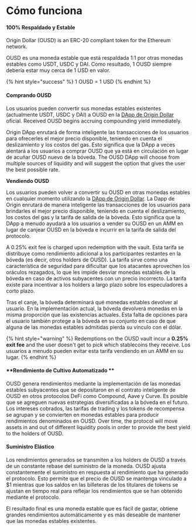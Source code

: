 # Cómo funciona

#### 100% Respaldado y Estable

Origin Dollar (OUSD) is an ERC-20 compliant token for the Ethereum network.&#x20;

OUSD es una moneda estable que está respaldada 1:1 por otras monedas estables como USDT, USDC y DAI. Como resultado, 1 OUSD siempre debería estar muy cerca de 1 USD en valor.

{% hint style="success" %}
1 OUSD = 1 USD&#x20;
{% endhint %}

#### Comprando OUSD

Los usuarios pueden convertir sus monedas estables existentes (actualmente USDT, USDC y DAI) a OUSD en la [DApp de Origin Dollar](https://www.ousd.com) oficial. Received OUSD begins accruing compounding yield immediately.&#x20;

Origin DApp enrutará de forma inteligente las transacciones de los usuarios para ofrecerles el mejor precio disponible, teniendo en cuenta el deslizamiento y los costos del gas. Esto significa que la DApp a veces alentará a los usuarios a comprar OUSD que ya está en circulación en lugar de acuñar OUSD nuevo de la bóveda. The OUSD DApp will choose from multiple sources of liquidity and will suggest the option that gives the user the best possible rate.&#x20;

**Vendiendo OUSD**

Los usuarios pueden volver a convertir su OUSD en otras monedas estables en cualquier momento utilizando la [DApp de Origin Dollar](https://www.ousd.com). La Dapp de Origin enrutará de manera inteligente las transacciones de los usuarios para brindarles el mejor precio disponible, teniendo en cuenta el deslizamiento, los costos del gas y la tarifa de salida de la bóveda. Esto significa que la DApp a menudo ayudará a los usuarios a vender su OUSD en un AMM en lugar de canjear OUSD en la bóveda e incurrir en la tarifa de salida del protocolo.

A 0.25% exit fee is charged upon redemption with the vault. Esta tarifa se distribuye como rendimiento adicional a los participantes restantes en la bóveda (es decir, otros holders de OUSD). La tarifa sirve como una característica de seguridad para dificultar que los atacantes aprovechen los oráculos rezagados, lo que les impide desviar monedas estables de la bóveda en caso de activos subyacentes con un precio incorrecto. La tarifa existe para incentivar a los holders a largo plazo sobre los especuladores a corto plazo.

Tras el canje, la bóveda determinará qué monedas estables devolver al usuario. En la implementación actual, la bóveda devolverá monedas en la misma proporción que las existencias actuales. Esta falta de opciones para el usuario también protege a la bóveda en su conjunto en caso de que alguna de las monedas estables admitidas pierda su vínculo con el dólar.

{% hint style="warning" %}
Redemptions on the OUSD vault incur a **0.25% exit fee** and the user doesn't get to pick which stablecoins they receive. Los usuarios a menudo pueden evitar esta tarifa vendiendo en un AMM en su lugar.
{% endhint %}

#### **Rendimiento de Cultivo Automatizado **

OUSD genera rendimientos mediante la implementación de las monedas estables subyacentes que se depositaron en el contrato inteligente de OUSD en otros protocolos DeFi como Compound, Aave y Curve. Es posible que se agreguen nuevas estrategias diversificadas a la bóveda en el futuro. Los intereses cobrados, las tarifas de trading y los tokens de recompensa se agrupan y se convierten en monedas estables para producir rendimientos denominados en OUSD. Over time, the protocol will move assets in and out of different liquidity pools in order to provide the best yield to the holders of OUSD.&#x20;

#### **Suministro Elástico**

Los rendimientos generados se transmiten a los holders de OUSD a través de un constante rebase del suministro de la moneda. OUSD ajusta constantemente el suministro en respuesta al rendimiento que ha generado el protocolo. Esto permite que el precio de OUSD se mantenga vinculado a $1 mientras que los saldos en las billeteras de los titulares de tokens se ajustan en tiempo real para reflejar los rendimientos que se han obtenido mediante el protocolo.

El resultado final es una moneda estable que es fácil de gastar, obtiene grandes rendimientos automáticamente y es más deseable de mantener que las monedas estables existentes.
